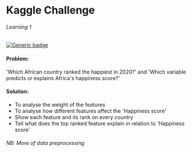 
# Kaggle Challenge
###### Learning 1

[![Generic badge](https://img.shields.io/badge/KAGGLE-CHALLENGE-<COLOR>.svg)](https://shields.io/)



#### Problem:
 'Which African country ranked the happiest in 2020?' and 'Which variable predicts or explains Africa's happiness score?'


#### Solution:
- To analyse the weight of the features
- To analyse how different features affect the 'Happiness score'
- Show each feature and its rank on every country 
- Tell what does the top ranked feature explain in relation to 'Happiness score'


###### NB: More of data preprocessing 